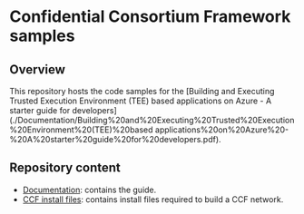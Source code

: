 # Confidential Consortium Framework samples

## Overview 

This repository hosts the code samples for the [Building and Executing Trusted Execution Environment (TEE) based applications on Azure - A starter guide for developers](./Documentation/Building%20and%20Executing%20Trusted%20Execution%20Environment%20(TEE)%20based applications%20on%20Azure%20-%20A%20starter%20guide%20for%20developers.pdf).

## Repository content

- [Documentation](./Documentation): contains the guide. 
- [CCF install files](./CCF%20install%20files): contains install files required to build a CCF network.